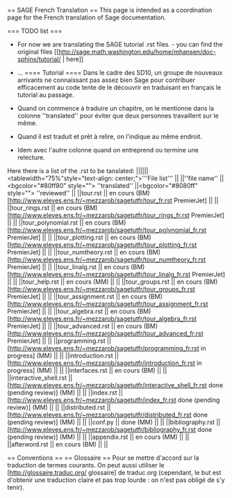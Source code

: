 == SAGE French Translation ==
This page is intended as a coordination page for the French translation of Sage documentation.

=== TODO list ===
 * For now we are translating the SAGE tutorial .rst files. - you can find the original files [[http://sage.math.washington.edu/home/mhansen/doc-sphinx/tutorial/ | here]]
 * ...
==== Tutorial ====
Dans le cadre des SD10, un groupe de nouveaux arrivants ne connaissant pas assez bien Sage pour contribuer efficacement au code tente de le découvrir en traduisant en français le tutorial au passage.

 * Quand on commence à traduire un chapitre, on le mentionne dans la colonne ''translated'' pour éviter que deux personnes travaillent sur le même.
 * Quand il est traduit et prêt à relire, on l'indique au même endroit.
 * Idem avec l'autre colonne quand on entreprend ou termine une relecture.

Here there is a list of the .rst to be tanslated:
||||||<tablewidth="75%"style="text-align: center;">'''File list''' ||
||''file name'' ||<bgcolor="#80ff80" style=""> ''translated'' ||<bgcolor="#8080ff" style=""> ''reviewed'' ||
||tour.rst || en cours (BM) [http://www.eleves.ens.fr/~mezzarob/sagetutfr/tour_fr.rst PremierJet] || ||
||tour_rings.rst || en cours (BM) [http://www.eleves.ens.fr/~mezzarob/sagetutfr/tour_rings_fr.rst PremierJet] || ||
||tour_polynomial.rst || en cours (BM) [http://www.eleves.ens.fr/~mezzarob/sagetutfr/tour_polynomial_fr.rst PremierJet] || ||
||tour_plotting.rst || en cours (BM) [http://www.eleves.ens.fr/~mezzarob/sagetutfr/tour_plotting_fr.rst PremierJet] || ||
||tour_numtheory.rst || en cours (BM) [http://www.eleves.ens.fr/~mezzarob/sagetutfr/tour_numtheory_fr.rst PremierJet]  || ||
||tour_linalg.rst || en cours (BM) [http://www.eleves.ens.fr/~mezzarob/sagetutfr/tour_linalg_fr.rst PremierJet]  || ||
||tour_help.rst || en cours (MM) || ||
||tour_groups.rst || en cours (BM) [http://www.eleves.ens.fr/~mezzarob/sagetutfr/tour_groups_fr.rst PremierJet] || ||
||tour_assignment.rst || en cours (BM) [http://www.eleves.ens.fr/~mezzarob/sagetutfr/tour_assignment_fr.rst PremierJet] || ||
||tour_algebra.rst || en cours (BM) [http://www.eleves.ens.fr/~mezzarob/sagetutfr/tour_algebra_fr.rst PremierJet] || ||
||tour_advanced.rst || en cours (BM) [http://www.eleves.ens.fr/~mezzarob/sagetutfr/tour_advanced_fr.rst PremierJet]  || ||
||programming.rst || [http://www.eleves.ens.fr/~mezzarob/sagetutfr/programming_fr.rst in progress] (MM)  || ||
||introduction.rst || [http://www.eleves.ens.fr/~mezzarob/sagetutfr/introduction_fr.rst in progress] (MM) || ||
||interfaces.rst || en cours (BM) || ||
||interactive_shell.rst || [http://www.eleves.ens.fr/~mezzarob/sagetutfr/interactive_shell_fr.rst done (pending review)] (MM) || ||
||index.rst || [http://www.eleves.ens.fr/~mezzarob/sagetutfr/index_fr.rst done (pending review)] (MM)  || ||
||distributed.rst || [http://www.eleves.ens.fr/~mezzarob/sagetutfr/distributed_fr.rst done (pending review)] (MM) || ||
||conf.py || done (MM) || ||
||bibliography.rst || [http://www.eleves.ens.fr/~mezzarob/sagetutfr/bibliography_fr.rst done (pending review)] (MM) || ||
||appendix.rst || en cours (MM) || ||
||afterword.rst || en cours (BM) || ||


== Conventions ==
== Glossaire ==
Pour se mettre d'accord sur la traduction de termes courants. On peut aussi utiliser le [http://glossaire.traduc.org/ glossaire] de traduc.org (cependant, le but est d'obtenir une traduction claire et pas trop lourde : on n'est pas obligé de s'y tenir).
